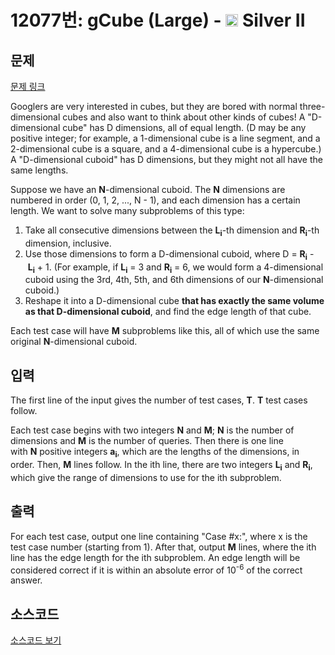 # 12077번: gCube (Large) - <img src="https://static.solved.ac/tier_small/9.svg" style="height:20px" /> Silver II

<!-- performance -->

<!-- 문제 제출 후 깃허브에 푸시를 했을 때 제출한 코드의 성능이 입력될 공간입니다.-->

<!-- end -->

## 문제

[문제 링크](https://boj.kr/12077)


<p>Googlers are very interested in cubes, but they are bored with normal three-dimensional cubes and also want to think about other kinds of cubes! A "D-dimensional cube" has D dimensions, all of equal length. (D may be any positive integer; for example, a 1-dimensional cube is a line segment, and a 2-dimensional cube is a square, and a 4-dimensional cube is a hypercube.) A "D-dimensional cuboid" has D dimensions, but they might not all have the same lengths.</p>

<p>Suppose we have an&nbsp;<strong>N</strong>-dimensional cuboid. The&nbsp;<strong>N</strong>&nbsp;dimensions are numbered in order (0, 1, 2, ..., N - 1), and each dimension has a certain length. We want to solve many subproblems of this type:</p>

<ol>
<li>Take all consecutive dimensions between the&nbsp;<strong>L<sub>i</sub></strong>-th dimension and&nbsp;<strong>R<sub>i</sub></strong>-th dimension, inclusive.</li>
<li>Use those dimensions to form a D-dimensional cuboid, where D =&nbsp;<strong>R<sub>i</sub></strong>&nbsp;-&nbsp;<strong>L<sub>i</sub></strong>&nbsp;+ 1. (For example, if&nbsp;<strong>L<sub>i</sub></strong>&nbsp;= 3 and&nbsp;<strong>R<sub>i</sub></strong>&nbsp;= 6, we would form a 4-dimensional cuboid using the 3rd, 4th, 5th, and 6th dimensions of our&nbsp;<strong>N</strong>-dimensional cuboid.)</li>
<li>Reshape it into a D-dimensional cube&nbsp;<strong>that has exactly the same volume as that D-dimensional cuboid</strong>, and find the edge length of that cube.</li>
</ol>

<p>Each test case will have&nbsp;<strong>M</strong>&nbsp;subproblems like this, all of which use the same original&nbsp;<strong>N</strong>-dimensional cuboid.</p>



## 입력


<p>The first line of the input gives the number of test cases,&nbsp;<strong>T</strong>.&nbsp;<strong>T</strong>&nbsp;test cases follow.</p>

<p>Each test case begins with two integers&nbsp;<strong>N</strong>&nbsp;and&nbsp;<strong>M</strong>;&nbsp;<strong>N</strong>&nbsp;is the number of dimensions and&nbsp;<strong>M</strong>&nbsp;is the number of queries. Then there is one line with&nbsp;<strong>N</strong>&nbsp;positive integers&nbsp;<strong>a<sub>i</sub></strong>, which are the lengths of the dimensions, in order. Then,&nbsp;<strong>M</strong>&nbsp;lines follow. In the ith line, there are two integers&nbsp;<strong>L<sub>i</sub></strong>&nbsp;and&nbsp;<strong>R<sub>i</sub></strong>, which give the range of dimensions to use for the ith subproblem.</p>



## 출력


<p>For each test case, output one line containing "Case #x:", where x is the test case number (starting from 1). After that, output&nbsp;<strong>M</strong>&nbsp;lines, where the ith line has the edge length for the ith subproblem. An edge length will be considered correct if it is within an absolute error of 10<sup>-6</sup>&nbsp;of the correct answer.</p>



## 소스코드

[소스코드 보기](gCube%20(Large).cpp)